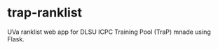trap-ranklist
=============

UVa ranklist web app for DLSU ICPC Training Pool (TraP) mnade using Flask.